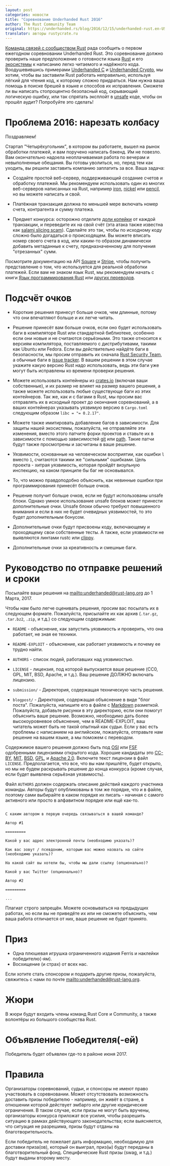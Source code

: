 ```yaml
---
layout: post
categories: новости
title: "Соревнование Underhanded Rust 2016"
author: The Rust Community Team
original: https://underhanded.rs/blog/2016/12/15/underhanded-rust.en-US.html
translator: авторы rustycrate.ru
---
```


[Команда связей с сообществом Rust](https://community.rs) рада сообщить о первом
ежегодном соревновании Underhanded Rust. Это соревнование должно проверить наше 
предположение о готовности языка [Rust](https://www.rust-lang.org/) и его 
[экосистемы](https://crates.io/) к написанию легко читаемого и надёжного кода.
Воодушевившись примерами [Underhanded C](http://www.underhanded-c.org/) и 
[Underhanded Crypto](https://underhandedcrypto.com/), мы хотим, чтобы вы 
заставили Rust работать неправильно, используя лёгкий для чтения код, к
которому сложно придраться. Нам нужна ваша помощь в поиске брешей в языке
и способов их исправления. Сможете ли вы написать стопроцентно безопасный
код, скрывающий логическую ошибку, или так спрятать эксплойт в 
[unsafe](https://doc.rust-lang.org/book/unsafe.html) коде, чтобы он прошёл
аудит? Попробуйте это сделать!

<!--cut-->

# Проблема 2016: нарезать колбасу

Поздравляем!

Стартап "Четырёхугольник", в котором вы работаете, вышел на рынок
обработки платежей, и вам поручено написать бэкенд. Им не повезло.
Вам окончательно надоела неоплачиваемая работа по вечерам и невыполненные 
обещания. Вы готовы уволиться, но, перед тем как уходить, вы решили 
заставить компанию заплатить за все. Ваша задача:

* Создайте простой веб-сервер, поддерживающий создание счетов и обработку
  платежей. Мы рекомендуем использовать один из многих веб-серверов
  написанных на Rust, например
[iron](https://crates.io/crates/iron),
[nickel](https://crates.io/crates/nickel) или
[pencil](https://crates.io/crates/pencil), но вы можете написать и свой.

* Платёжная транзакция должна по меньшей мере включать номер счета, 
  контрагента и сумму платежа.

* Предмет конкурса: осторожно отделите 
  [доли копейки](https://ru.wikipedia.org/wiki/%D0%9E%D1%84%D0%B8%D1%81%D0%BD%D0%BE%D0%B5_%D0%BF%D1%80%D0%BE%D1%81%D1%82%D1%80%D0%B0%D0%BD%D1%81%D1%82%D0%B2%D0%BE) 
от каждой транзакции, и переведите их на свой счёт (эта атака также
известна как 
[salami slicing scam](https://en.wikipedia.org/wiki/Salami_slicing)).
Сделайте это так, чтобы по исходному коду сложно было догадаться о 
происходящем. Вы можете вписать номер своего счета в код, или
каким-то образом динамически добавить метаданные к счету,
предназначенному для получения "отрезанных" сумм.

Посмотрите документацию на API 
[Square](https://docs.connect.squareup.com/api/connect/v2/) и
[Stripe](https://stripe.com/docs/api), чтобы получить представление
о том, что используется для реальной обработки платежей.
Если вам не знаком язык Rust, мы рекомендуем начать с книги 
[Язык программирования Rust](http://rurust.github.io/rust_book_ru/src/INTRODUCTION.html) 
или [других переводов](https://github.com/ctjhoa/rust-learning#locale-links).

# Подсчёт очков

* Короткие решения принесут больше очков, чем длинные, потому что они 
  впечатляют больше и их легче читать.


* Решение принесёт вам больше очков, если оно будет использовать баги в компиляторе Rust или
  стандартной библиотеке, особенно если они новые и не считаются серьёзными.
  Это также относится к версиям компилятора, поставляемого с дистрибутивами, такими как
  Ubuntu или Fedora. Если вы действительно найдёте баги в безопасности, мы просим отправить их сначала
  [Rust Security Team](https://www.rust-lang.org/en-US/security.html), а обычные баги в 
  [issue tracker](https://github.com/rust-lang/rust/issues). В вашем решении в 
  этом случае укажите какую версию Rust надо использовать, ведь эти баги уже могут 
  быть исправлены ко времени проверки решения.

* Можете использовать контейнеры из [crates.io](https://crates.io) 
  (включая ваши собственные), и их размер не влияет на размер вашего 
  решения, а также можете использовать любые существующе баги из этих
  контейнеров. Так же, как и с багами в Rust, мы просим вас отправлять их
  в исходный проект  до окончания соревнований, а в ваших контейнерах указывать уязвимую
  версию в `Cargo.toml` следующим образом `libc = "= 0.2.17"`.

* Можете также имитировать добавление багов в зависимости. Для защиты нашей
  экосистемы, пожалуйста, не отправляйте эти изменения, вместо этого
  патчите форки проектов и ставьте их в зависимости с помощью зависимостей
  [git](http://doc.crates.io/specifying-dependencies.html#specifying-dependencies-from-git-repositories)
  или
  [path](http://doc.crates.io/specifying-dependencies.html#specifying-path-dependencies).
  Такие патчи будут также просмотрены и засчитаны в ваше решение.

* Уязвимости, основанные на человеческом восприятии, как ошибки `l` вместо `1`, 
  считаются такими же "сильными" ошибками. Цель проекта - хитрая уязвимость, 
  которая пройдёт визульную инспекцию, на каком принципе бы баг не основывался.

* То, что можно правдоподобно объяснить, как невинные ошибки при программирования
  принесёт больше очков.

* Решение получит больше очков, если не будут использованы unsafe блоки.
  Однако умное использование unsafe блоков может принести дополнительные очки.
  Unsafe блоки обычно требуют повышенного внимания и если в них не
  будет очевидных уязвимостей, то это будет дополнительным бонусом.

* Дополнительные очки будут присвоены коду, включающему и проходящему свои 
  собственные тесты. А также, если уязвимости не выявляются линтами
  rustc или [clippy](https://github.com/Manishearth/rust-clippy).

* Дополнительные очки за креативность и смешные баги.

# Руководство по отправке решений и сроки

Посылайте ваши решения на <mailto:underhanded@rust-lang.org> до 1 Марта, 2017.

Чтобы нам было легче оценивать решения, просим вас посылать их
в следующем формате. Пожалуйста, присылайте их как архив 
(`.tar.gz`, `.tar.bz2`, `.zip`, и т.д.) со следующим содержимым:

* `README` - объяснение, как запустить уязвимость и проверить, что 
  она работает, не зная ее техники.

* `README-EXPLOIT` - объяснение, как работает уязвимость и почему ее трудно найти.

* `AUTHORS` - список людей, работавших над уязвимостью.

* `LICENSE` - лицензия, под которой выпускается ваше решение
  (CC0, GPL, MIT, BSD, Apache, и т.д.). Ваш решение ДОЛЖНО включать лицензию.

* `submission/` - Директория, содержащая техническую часть решения.

* `blogpost/` - Директория, содержащая объяснение в виде "блог поста".
  Пожалуйста, напишите его в файле с [Markdown](https://daringfireball.net/projects/markdown/) разметкой.
  Пожалуйста, добавьте рисунки в эту директорию, если они помогут объяснить ваше решение.
  Возможно, необходимо дать более высокоуровневое объяснение, чем в README-EXPLOIT,
  ваш читатель может быть не такой опытный как судьи. Если у вас есть проблемы 
  с написанием на английском, пожалуйста, отправьте нам решение на 
  вашем языке, а мы поможем с переводом.

Содержимое вашего решения должно быть под 
[OSI](https://opensource.org/licenses) или
[FSF](https://www.gnu.org/licenses/license-list.html) одобренными
лицензиями открытого кода. Хорошие кандидаты это
[CC-BY](https://creativecommons.org/licenses/by/2.0/),
[MIT](https://opensource.org/licenses/MIT),
[BSD](https://opensource.org/licenses/BSD-3-Clause),
[GPL](https://www.gnu.org/licenses/gpl-3.0.en.html), и [Apache 2.0](https://www.apache.org/licenses/LICENSE-2.0).
Включите текст лицензии в файл `LICENSE`. Предполагается, что все,
что вы нам пришлёте, будет открыто, но мы не будем раскрывать решение до конца конкурса 
(кроме случая, если будет выявлена серьёзная уязвимость).

Файл `AUTHORS` должен содержать описание действий каждого участника команды.
Авторы будут опубликованы в том же порядке, что и в файле,
поэтому сами выбирайте в каком порядке их писать - начиная с самого активного или
просто в алфавитном порядке или ещё как-то.

```

С каким автором в первую очередь связываться в вашей команде?

Автор #1

=========

Какой у вас адрес электронной почты (необходимо указать)?

Как вас зовут / псевдоним, которым вас можно назвать на сайте
(необходимо указать)?

На какой сайт вы хотели бы, чтобы мы дали ссылку (опционально)?

Какой у вас Twitter (опционально)?

Автор #2

=========

...

```

Плагиат строго запрещён. Можете основываться на предыдущих работах,
но если вы не приведёте их или не сможете объяснить, чем ваша работа 
отличается от них, ваше решение не будет принято.

# Приз

* Одна плюшевая игрушка ограниченного издания Ferris и наклейки победителю(-ям).
* Восхищение (и страх) от всех нас.

Если хотите стать спонсором и подарить другие призы, пожалуйста, свяжитесь с нами
по почте <mailto:underhanded@rust-lang.org>.

# Жюри

В жюри будут входить члены команд Rust Core и Community, а также волонтёры
из большого сообщества Rust.

# Объявление Победителя(-ей)

Победитель будет объявлен где-то в районе июня 2017.

# Правила

Организаторы соревнований, судьи, и спонсоры не имеют право участвовать в соревновании.
Может отсутствовать возможность доставить призы победителю - например, 
он живёт в стране, в отношении которой действует эмбарго или 
другие юридические ограничения. В таком случае, если призы не могут 
быть вручены, организаторы конкурса приложат все усилия, 
чтобы разрешить ситуацию в рамках действующего законодательства; если выясняется, 
что ситуация не разрешима, призы будут отданы на благотворительность.

Если победитель не пожелает дать информацию, необходимую для доставки приза(ов), 
который он выиграл, приз(ы) будут переданы в благотворительный фонд. 
Специфические Rust призы (swag, и т.д.) будут выданы второму месту.

